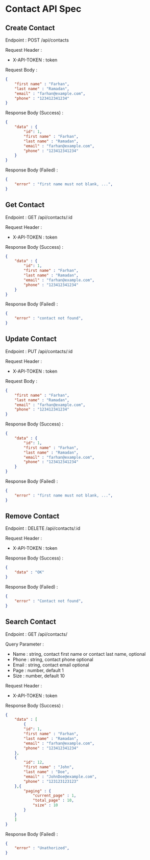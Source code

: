 # Contact API Spec

## Create Contact

Endpoint : POST /api/contacts

Request Header : 
- X-API-TOKEN : token

Request Body :

```json
{
    "first name" : "Farhan",
    "last name" : "Ramadan",
    "email" : "farhan@example.com",
    "phone" : "123412341234"
}
```

Response Body (Success) :

```json
{
    "data" : {
        "id": 1,
        "first name" : "Farhan",
        "last name" : "Ramadan",
        "email" : "farhan@example.com",
        "phone" : "123412341234"
    }
}
```

Response Body (Failed) :
```json
{
    "error" : "first name must not blank, ...",
}
```

## Get Contact

Endpoint : GET /api/contacts/:id

Request Header : 
- X-API-TOKEN : token

Response Body (Success) :

```json
{
    "data" : {
        "id": 1,
        "first name" : "Farhan",
        "last name" : "Ramadan",
        "email" : "farhan@example.com",
        "phone" : "123412341234"
    }
}
```

Response Body (Failed) :
```json
{
    "error" : "contact not found",
}
```

## Update Contact

Endpoint : PUT /api/contacts/:id

Request Header : 
- X-API-TOKEN : token

Request Body :

```json
{
    "first name" : "Farhan",
    "last name" : "Ramadan",
    "email" : "farhan@example.com",
    "phone" : "123412341234"
}
```

Response Body (Success) :

```json
{
    "data" : {
        "id": 1,
        "first name" : "Farhan",
        "last name" : "Ramadan",
        "email" : "farhan@example.com",
        "phone" : "123412341234"
    }
}
```

Response Body (Failed) :
```json
{
    "error" : "first name must not blank, ...",
}
```

## Remove Contact

Endpoint : DELETE /api/contacts/:id

Request Header : 
- X-API-TOKEN : token

Response Body (Success) :

```json
{
    "data" : "OK"
}
```

Response Body (Failed) :
```json
{
    "error" : "Contact not found",
}
```

## Search Contact

Endpoint : GET /api/contacts/

Query Parameter :
- Name : string, contact first name or contact last name, optional
- Phone : string, contact phone optional
- Email : string, contact email optional
- Page : number, default 1
- Size : number, default 10

Request Header : 
- X-API-TOKEN : token

Response Body (Success) :

```json
{
    "data" : [
        {
        "id": 1,
        "first name" : "Farhan",
        "last name" : "Ramadan",
        "email" : "farhan@example.com",
        "phone" : "123412341234"
    },
    {
        "id": 12,
        "first name" : "John",
        "last name" : "Doe",
        "email" : "JohnDoe@example.com",
        "phone" : "123123123123"
    },{
        "paging" : {
            "current_page" : 1,
            "total_page" : 10,
            "size" : 10
        }
    }
    ]
}
```

Response Body (Failed) :
```json
{
    "error" : "Unathorized",
}
```
